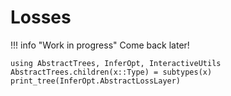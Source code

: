 # Losses

!!! info "Work in progress"
    Come back later!

```@example
using AbstractTrees, InferOpt, InteractiveUtils
AbstractTrees.children(x::Type) = subtypes(x)
print_tree(InferOpt.AbstractLossLayer)
```